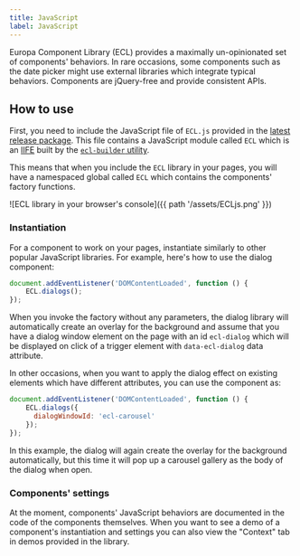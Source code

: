 ```yaml
---
title: JavaScript
label: JavaScript
---
```


Europa Component Library (ECL) provides a maximally un-opinionated set of components' behaviors. In rare occasions, some components such as the date picker might use external libraries which integrate typical behaviors. Components are jQuery-free and provide consistent APIs.

## How to use

First, you need to include the JavaScript file of `ECL.js` provided in the [latest release package](https://github.com/ec-europa/europa-component-library/releases). This file contains a JavaScript module called `ECL` which is an [IIFE](https://developer.mozilla.org/en-US/docs/Glossary/IIFE) built by the [`ecl-builder` utility](https://www.npmjs.com/package/@ec-europa/ecl-builder).

This means that when you include the `ECL` library in your pages, you will have a namespaced global called `ECL` which contains the components' factory functions.

![ECL library in your browser's console]({{ path '/assets/ECLjs.png' }})

### Instantiation

For a component to work on your pages, instantiate similarly to other popular JavaScript libraries. For example, here's how to use the dialog component:

```js
document.addEventListener('DOMContentLoaded', function () {
    ECL.dialogs();
});
```

When you invoke the factory without any parameters, the dialog library will automatically create an overlay for the background and assume that you have a dialog window element on the page with an id `ecl-dialog` which will be displayed on click of a trigger element with `data-ecl-dialog` data attribute.

In other occasions, when you want to apply the dialog effect on existing elements which have different attributes, you can use the component as:

```js
document.addEventListener('DOMContentLoaded', function () {
    ECL.dialogs({
      dialogWindowId: 'ecl-carousel'
    });
});
```

In this example, the dialog will again create the overlay for the background automatically, but this time it will pop up a carousel gallery as the body of the dialog when open.

### Components' settings

At the moment, components' JavaScript behaviors are documented in the code of the components themselves. When you want to see a demo of a component's instantiation and settings you can also view the "Context" tab in demos provided in the library.
